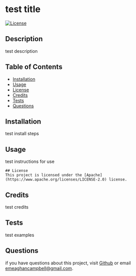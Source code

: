 # test title

  [![License](https://img.shields.io/badge/License-Apache%202.0-yellowgreen.svg)](https://opensource.org/licenses/Apache-2.0)

  ## Description
  test description

  ## Table of Contents 
  * [Installation](#installation)
  * [Usage](#usage)
  * [License](#license)
  * [Credits](#credits) 
  * [Tests](#tests)
  * [Questions](#questions)

  ## Installation
  test install steps

  ## Usage
  test instructions for use

  
    ## License
    This project is licensed under the [Apache](https://www.apache.org/licenses/LICENSE-2.0) license.
    

  ## Credits
  test credits

  ## Tests
  test examples

  ## Questions
  if you have questions about this project, visit [Github](https://github.com/meaghancampbell)
  or email emeaghancampbell@gmail.com.
